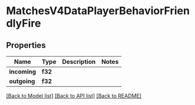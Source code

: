 # MatchesV4DataPlayerBehaviorFriendlyFire

## Properties

Name | Type | Description | Notes
------------ | ------------- | ------------- | -------------
**incoming** | **f32** |  | 
**outgoing** | **f32** |  | 

[[Back to Model list]](../README.md#documentation-for-models) [[Back to API list]](../README.md#documentation-for-api-endpoints) [[Back to README]](../README.md)


